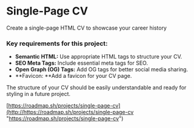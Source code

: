 # Single-Page CV
Create a single-page HTML CV to showcase your career history
### Key requirements for this project:
- **Semantic HTML:** Use appropriate HTML tags to structure your CV.
- **SEO Meta Tags:** Include essential meta tags for SEO.
- **Open Graph (OG) Tags:** Add OG tags for better social media sharing.
- **Favicon: **Add a favicon for your CV page.

The structure of your CV should be easily understandable and ready for styling in a future project.

[https://roadmap.sh/projects/single-page-cv](http://https://roadmap.sh/projects/single-page-cv "https://roadmap.sh/projects/single-page-cv")

